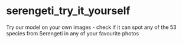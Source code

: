 # serengeti_try_it_yourself
Try our model on your own images - check if it can spot any of the 53 species from Serengeti in any of your favourite photos
